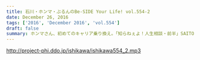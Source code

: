 ```yaml
---
title: 石川・ホンマ・ぶるんのBe-SIDE Your Life! vol.554-2
date: December 26, 2016
tags: ['2016', 'December 2016', 'vol.554']
draft: false
summary: ホンマさん、初めてのキャリア乗り換え。「知らねぇよ！人生相談・前半」SAITO
---
```


http://project-phi.ddo.jp/ishikawa/ishikawa554_2.mp3